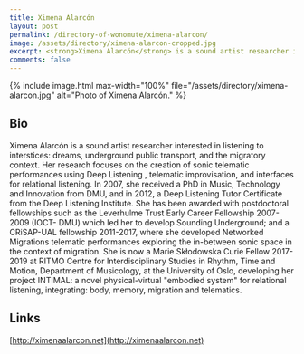 ```yaml
---
title: Ximena Alarcón  
layout: post
permalink: /directory-of-wonomute/ximena-alarcon/
image: /assets/directory/ximena-alarcon-cropped.jpg
excerpt: <strong>Ximena Alarcón</strong> is a sound artist researcher interested in listening to interstices:\ dreams, underground public transport, and the migratory context. Her research focuses on the creation of sonic telematic performances using Deep Listening , telematic improvisation, and interfaces for relational listening.
comments: false
---
```


{% include image.html max-width="100%" file="/assets/directory/ximena-alarcon.jpg" alt="Photo of Ximena Alarcón." %}

## Bio

Ximena Alarcón is a sound artist researcher interested in listening to interstices: dreams, underground public transport, and the migratory context. Her research focuses on the creation of sonic telematic performances using Deep Listening , telematic improvisation, and interfaces for relational listening. In 2007, she received a PhD in Music, Technology and Innovation from DMU, and in 2012, a Deep Listening Tutor Certificate from the Deep Listening Institute. She has been awarded with postdoctoral fellowships such as the Leverhulme Trust Early Career Fellowship 2007-2009 (IOCT- DMU) which led her to develop Sounding Underground; and a CRiSAP-UAL fellowship 2011-2017, where she developed Networked Migrations telematic performances exploring the in-between sonic space in the context of migration. She is now a Marie Skłodowska Curie Fellow 2017-2019 at RITMO Centre for Interdisciplinary Studies in Rhythm, Time and Motion, Department of Musicology, at the University of Oslo, developing her project INTIMAL: a novel physical-virtual "embodied system" for relational listening, integrating: body, memory, migration and telematics.



## Links

[http://ximenaalarcon.net](http://ximenaalarcon.net)
